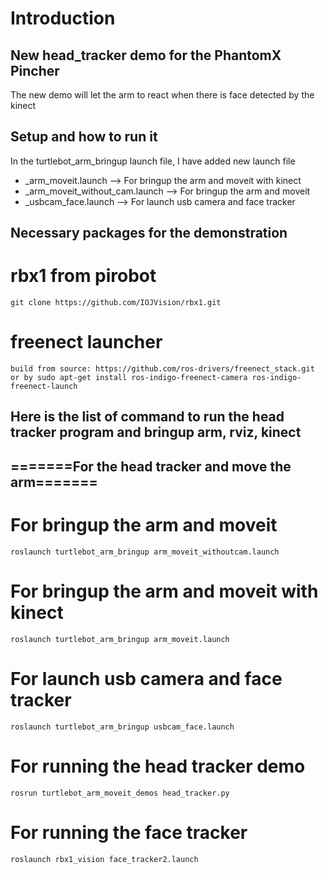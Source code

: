 # Introduction
## New head_tracker demo for the PhantomX Pincher
The new demo will let the arm to react when there is face detected by the kinect


## Setup and how to run it 
In the turtlebot_arm_bringup launch file, I have added new launch file

  * _arm_moveit.launch --> For bringup the arm and moveit with kinect
  * _arm_moveit_without_cam.launch --> For bringup the arm and moveit
  * _usbcam_face.launch --> For launch usb camera and face tracker

## Necessary packages for the demonstration
 # rbx1 from pirobot 
    git clone https://github.com/IOJVision/rbx1.git
 # freenect launcher 
    build from source: https://github.com/ros-drivers/freenect_stack.git
    or by sudo apt-get install ros-indigo-freenect-camera ros-indigo-freenect-launch 


## Here is the list of command to run the head tracker program and bringup arm, rviz, kinect

## =======For the head tracker and move the arm=======

  # For bringup the arm and moveit
    roslaunch turtlebot_arm_bringup arm_moveit_withoutcam.launch

  # For bringup the arm and moveit with kinect
    roslaunch turtlebot_arm_bringup arm_moveit.launch

  # For launch usb camera and face tracker
    roslaunch turtlebot_arm_bringup usbcam_face.launch

  # For running the head tracker demo 
    rosrun turtlebot_arm_moveit_demos head_tracker.py

  # For running the face tracker
    roslaunch rbx1_vision face_tracker2.launch
